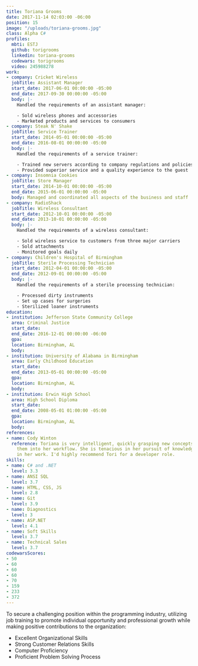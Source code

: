 ```yaml
---
title: Toriana Grooms
date: 2017-11-14 02:03:00 -06:00
position: 15
image: "/uploads/toriana-grooms.jpg"
class: Alpha C#
profiles:
  mbti: ESTJ
  github: torigrooms
  linkedin: toriana-grooms
  codewars: torigrooms
  video: 245988278
work:
- company: Cricket Wireless
  jobTitle: Assistant Manager
  start_date: 2017-06-01 00:00:00 -05:00
  end_date: 2017-09-30 00:00:00 -05:00
  body: |-
    Handled the requirements of an assistant manager:

    - Sold wireless phones and accessories
    - Marketed products and services to consumers
- company: Steak N' Shake
  jobTitle: Service Trainer
  start_date: 2014-05-01 00:00:00 -05:00
  end_date: 2016-08-01 00:00:00 -05:00
  body: |-
    Handled the requirements of a service trainer:

    - Trained new servers according to company regulations and policies
    - Provided superior service and a quality experience to the guest
- company: Insomnia Cookies
  jobTitle: Store Manager
  start_date: 2014-10-01 00:00:00 -05:00
  end_date: 2015-06-01 00:00:00 -05:00
  body: Managed and coordinated all aspects of the business and staff
- company: RadioShack
  jobTitle: Wireless Consultant
  start_date: 2012-10-01 00:00:00 -05:00
  end_date: 2013-10-01 00:00:00 -05:00
  body: |-
    Handled the requirements of a wireless consultant:

    - Sold wireless service to customers from three major carriers
    - Sold attachments
    - Monitored goals daily
- company: Children's Hospital of Birmingham
  jobTitle: Sterile Processing Technician
  start_date: 2012-04-01 00:00:00 -05:00
  end_date: 2012-09-01 00:00:00 -05:00
  body: |-
    Handled the requirements of a sterile processing technician:

    - Processed dirty instruments
    - Set up cases for surgeries
    - Sterilized loaner instruments
education:
- institution: Jefferson State Community College
  area: Criminal Justice
  start_date: 
  end_date: 2016-12-01 00:00:00 -06:00
  gpa: 
  location: Birmingham, AL
  body: 
- institution: University of Alabama in Birmingham
  area: Early Childhood Education
  start_date: 
  end_date: 2013-05-01 00:00:00 -05:00
  gpa: 
  location: Birmingham, AL
  body: 
- institution: Erwin High School
  area: High School Diploma
  start_date: 
  end_date: 2008-05-01 01:00:00 -05:00
  gpa: 
  location: Birmingham, AL
  body: 
references:
- name: Cody Winton
  reference: Toriana is very intelligent, quickly grasping new concepts and incorporating
    them into her workflow. She is tenacious in her pursuit of knowledge and exceptional
    in her work. I'd highly recommend Tori for a developer role.
skills:
- name: C# and .NET
  level: 3.3
- name: ANSI SQL
  level: 3.7
- name: HTML, CSS, JS
  level: 2.8
- name: Git
  level: 3.9
- name: Diagnostics
  level: 3
- name: ASP.NET
  level: 4.1
- name: Soft Skills
  level: 3.7
- name: Technical Sales
  level: 3.7
codewarsScores:
- 50
- 60
- 60
- 60
- 70
- 159
- 233
- 372
---
```


To secure a challenging position within the programming industry, utilizing job training to promote individual opportunity and professional growth while making positive contributions to the organization:

- Excellent Organizational Skills
- Strong Customer Relations Skills
- Computer Proficiency
- Proficient Problem Solving Process